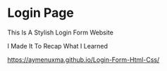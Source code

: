 <h1>Login Page</h1>

<p>This Is A Stylish Login Form Website</p> 

I Made It To Recap What I Learned

https://aymenuxma.github.io/Login-Form-Html-Css/
